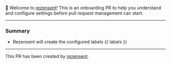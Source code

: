 🚀 Welcome to [rezensent](https://github.com/KnisterPeter/rezensent)! This is an onboarding PR to help you understand and configure settings before pull request management can start.

---

### Summary

- Rezensent will create the configured labels
  {{ labels }}

---

This PR has been created by [rezensent](https://github.com/KnisterPeter/rezensent).
